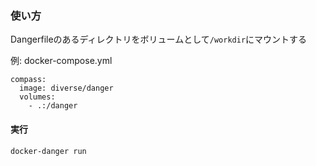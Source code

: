 ### 使い方
Dangerfileのあるディレクトリをボリュームとして`/workdir`にマウントする

例: docker-compose.yml
```
compass:
  image: diverse/danger
  volumes:
    - .:/danger
```

#### 実行
```
docker-danger run
```


